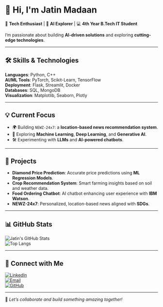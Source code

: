 # 👋 Hi, I'm **Jatin Madaan**  

🚀 **Tech Enthusiast** | 🧠 **AI Explorer** | 💻 **4th Year B.Tech IT Student**  

I’m passionate about building **AI-driven solutions** and exploring **cutting-edge technologies**.  

---

## 🛠️ **Skills & Technologies**  

**Languages**: Python, C++  
**AI/ML Tools**: PyTorch, Scikit-Learn, TensorFlow  
**Deployment**: Flask, Streamlit, Docker  
**Databases**: SQL, MongoDB  
**Visualization**: Matplotlib, Seaborn, Plotly  

---

## 💡 **Current Focus**  

- 🌍 Building `NEWZ-24x7`: a **location-based news recommendation system**.  
- 🤖 Exploring **Machine Learning**, **Deep Learning**, and **Generative AI**.  
- 🛠️ Experimenting with **LLMs** and **AI-powered chatbots**.  

---

## 🚀 **Projects**  

- **Diamond Price Prediction**: Accurate price predictions using **ML Regression Models**.  
- **Crop Recommendation System**: Smart farming insights based on soil and weather data.  
- **Food Ordering Chatbot**: AI chatbot enhancing user experience with **IBM Watson**.  
- **NEWZ-24x7**: Personalized, location-based news aligned with **SDGs**.  

---
## 📊 **GitHub Stats**  

![Jatin's GitHub Stats](https://github-readme-stats.vercel.app/api?username=jatinm17&show_icons=true&theme=radical)  
![Top Langs](https://github-readme-stats.vercel.app/api/top-langs/?username=jatinm17&layout=compact&theme=radical)  

---
## 🤝 **Connect with Me**  

[![LinkedIn](https://img.shields.io/badge/LinkedIn-0A66C2?style=flat&logo=linkedin&logoColor=white)](https://www.linkedin.com/in/jatin-madaan-705561257/)  
[![Email](https://img.shields.io/badge/Email-D14836?style=flat&logo=gmail&logoColor=white)](mailto:jmadaan493@gmail.com)  
[![GitHub](https://img.shields.io/badge/GitHub-24292F?style=flat&logo=github&logoColor=white)](https://github.com/jatinmadaan493)  

---

🌟 _Let’s collaborate and build something amazing together!_

